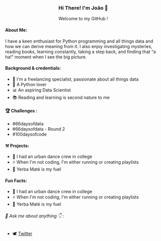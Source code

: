 ### <p align="center"> Hi There! I'm João 👋 </p>

<p align="center"> Welcome to my GitHub ! </p>

#### About Me:

I have a keen enthusiast for Python programming and all things data and how we can derive meaning from it. I also enjoy investigating mysteries, reading books, learning constantly, taking a step back, and finding that “a ha!” moment when I see the big picture.




#### Background & credentials:


* 🔭 I'm a freelancing specialist, passionate about all things data
* 🐍 A Python lover
* 📊 An aspiring Data Scientist
* 📚 Reading and learning is second nature to me


#### 🏆 Challenges :

* #66daysofdata
* #66daysofdata - Round 2
* #100daysofcode 

 #### ⚒ Projects:

* 🕺 I had an urban dance crew in college
* ⚡ When I'm not coding, I'm either running or creating playlists
* 🧉 Yerba Maté is my fuel 


 #### Fun Facts:

* 🕺 I had an urban dance crew in college
* ⚡ When I'm not coding, I'm either running or creating playlists
* 🧉 Yerba Maté is my fuel 
 
 
######  💬 Ask me about anything 👇 : 



* 🕊 [Twitter](https://www.twitter.com/jo_grammer)




<!--
**jo-grammer/jo-grammer** is a ✨ _special_ ✨ repository because its `README.md` (this file) appears on your GitHub profile.
